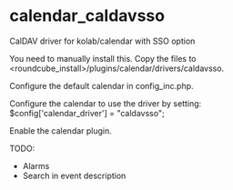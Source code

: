 # calendar_caldavsso
CalDAV driver for kolab/calendar with SSO option

You need to manually install this. Copy the files to <roundcube_install>/plugins/calendar/drivers/caldavsso.

Configure the default calendar in config_inc.php.

Configure the calendar to use the driver by setting: $config['calendar_driver'] = "caldavsso";

Enable the calendar plugin.

TODO:
 - Alarms
 - Search in event description
 
